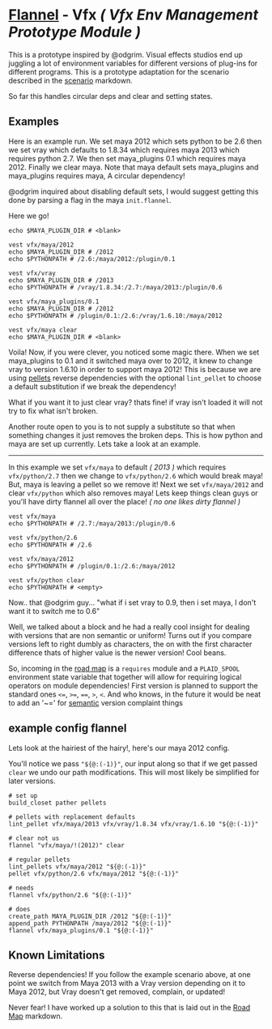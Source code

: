 # [Flannel][readme-md] - Vfx *( Vfx Env Management Prototype Module )*

This is a prototype inspired by @odgrim. Visual effects studios end up juggling a lot of environment variables for different versions of plug-ins for different programs. This is a prototype adaptation for the scenario described in the [scenario][vfx-scenario-md] markdown.

So far this handles circular deps and clear and setting states.

## Examples

Here is an example run. We set maya 2012 which sets python to be 2.6 then we set vray which defaults to 1.8.34 which requires maya 2013 which requires python 2.7. We then set maya_plugins 0.1 which requires maya 2012. Finally we clear maya. Note that maya default sets maya_plugins and maya_plugins requires maya, A circular dependency!

@odgrim inquired about disabling default sets, I would suggest getting this done by parsing a flag in the maya `init.flannel`.

Here we go!

    echo $MAYA_PLUGIN_DIR # <blank>

    vest vfx/maya/2012
    echo $MAYA_PLUGIN_DIR # /2012
    echo $PYTHONPATH # /2.6:/maya/2012:/plugin/0.1

    vest vfx/vray
    echo $MAYA_PLUGIN_DIR # /2013
    echo $PYTHONPATH # /vray/1.8.34:/2.7:/maya/2013:/plugin/0.6

    vest vfx/maya_plugins/0.1
    echo $MAYA_PLUGIN_DIR # /2012
    echo $PYTHONPATH # /plugin/0.1:/2.6:/vray/1.6.10:/maya/2012
    
    vest vfx/maya clear
    echo $MAYA_PLUGIN_DIR # <blank>

Voila! Now, if you were clever, you noticed some magic there. When we set maya_plugins to 0.1 and it switched maya over to 2012, it knew to change vray to version 1.6.10 in order to support maya 2012! This is because we are using [pellets][pellets-readme] reverse dependencies with the optional `lint_pellet` to choose a default substitution if we break the dependency!

What if you want it to just clear vray? thats fine! if vray isn't loaded it will not try to fix what isn't broken.

Another route open to you is to not supply a substitute so that when something changes it just removes the broken deps. This is how python and maya are set up currently. Lets take a look at an example.

---

In this example we set `vfx/maya` to default *( 2013 )* which requires `vfx/python/2.7` then we change to `vfx/python/2.6` which would break maya! But, maya is leaving a pellet so we remove it! Next we set `vfx/maya/2012` and clear `vfx/python` which also removes maya! Lets keep things clean guys or you'll have dirty flannel all over the place! *( no one likes dirty flannel )*

    vest vfx/maya
    echo $PYTHONPATH # /2.7:/maya/2013:/plugin/0.6

    vest vfx/python/2.6
    echo $PYTHONPATH # /2.6

    vest vfx/maya/2012
    echo $PYTHONPATH # /plugin/0.1:/2.6:/maya/2012

    vest vfx/python clear
    echo $PYTHONPATH # <empty>

Now.. that @odgrim guy... "what if i set vray to 0.9, then i set maya, I don't want it to switch me to 0.6"

Well, we talked about a block and he had a really cool insight for dealing with versions that are non semantic or uniform! Turns out if you compare versions left to right dumbly as characters, the on with the first character difference thats of higher value is the newer version! Cool beans.

So, incoming in the [road map][road-map-md] is a `requires` module and a `PLAID_SPOOL` environment state variable that together will allow for requiring logical operators on module dependencies! First version is planned to support the standard ones `<=`, `>=`, `==`, `>`, `<`. And who knows, in the future it would be neat to add an '~=' for [semantic][semver-site] version complaint things

## example config flannel

Lets look at the hairiest of the hairy!, here's our maya 2012 config.

You'll notice we pass `"${@:(-1)}"`, our input along so that if we get passed `clear` we undo our path modifications. This will most likely be simplified for later versions.

    # set up
    build_closet pather pellets

    # pellets with replacement defaults
    lint_pellet vfx/maya/2013 vfx/vray/1.8.34 vfx/vray/1.6.10 "${@:(-1)}"

    # clear not us
    flannel "vfx/maya/!(2012)" clear

    # regular pellets
    lint_pellets vfx/maya/2012 "${@:(-1)}"
    pellet vfx/python/2.6 vfx/maya/2012 "${@:(-1)}"

    # needs
    flannel vfx/python/2.6 "${@:(-1)}"

    # does
    create_path MAYA_PLUGIN_DIR /2012 "${@:(-1)}"
    append_path PYTHONPATH /maya/2012 "${@:(-1)}"
    flannel vfx/maya_plugins/0.1 "${@:(-1)}"

## Known Limitations

Reverse dependencies! If you follow the example scenario above, at one point we switch from Maya 2013 with a Vray version depending on it to Maya 2012, but Vray doesn't get removed, complain, or updated!

Never fear! I have worked up a solution to this that is laid out in the [Road Map][road-map-md] markdown. 

[semver-site]: http://semver.org "Semantic Version System"
[pellets-readme]: ../pellets/README.md "pellets readme"
[road-map-md]: ../ROAD_MAP.md "Road Map Markdown Page"
[vfx-scenario-md]: SCENARIO.md "Vfx Prototype Scenario"
[readme-md]: ../README.md "Flannel Readme"